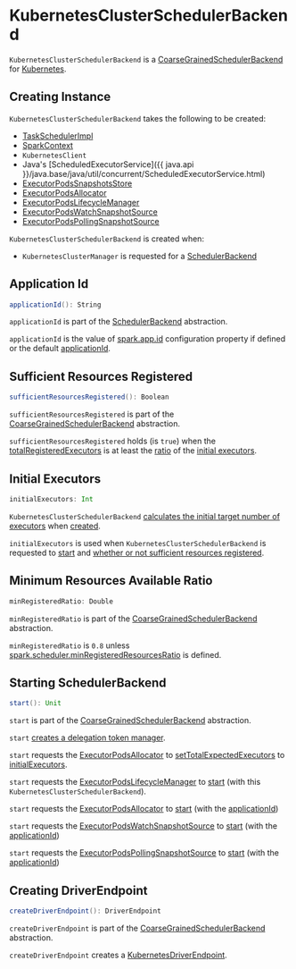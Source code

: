# KubernetesClusterSchedulerBackend

`KubernetesClusterSchedulerBackend` is a [CoarseGrainedSchedulerBackend](../scheduler/CoarseGrainedSchedulerBackend.md) for [Kubernetes](index.md).

## Creating Instance

`KubernetesClusterSchedulerBackend` takes the following to be created:

* <span id="scheduler"> [TaskSchedulerImpl](../scheduler/TaskSchedulerImpl.md)
* <span id="sc"> [SparkContext](../SparkContext.md)
* <span id="kubernetesClient"> `KubernetesClient`
* <span id="executorService"> Java's [ScheduledExecutorService]({{ java.api }}/java.base/java/util/concurrent/ScheduledExecutorService.html)
* <span id="snapshotsStore"> [ExecutorPodsSnapshotsStore](ExecutorPodsSnapshotsStore.md)
* <span id="podAllocator"> [ExecutorPodsAllocator](ExecutorPodsAllocator.md)
* <span id="lifecycleEventHandler"> [ExecutorPodsLifecycleManager](ExecutorPodsLifecycleManager.md)
* <span id="watchEvents"> [ExecutorPodsWatchSnapshotSource](ExecutorPodsWatchSnapshotSource.md)
* <span id="pollEvents"> [ExecutorPodsPollingSnapshotSource](ExecutorPodsPollingSnapshotSource.md)

`KubernetesClusterSchedulerBackend` is created when:

* `KubernetesClusterManager` is requested for a [SchedulerBackend](KubernetesClusterManager.md#createSchedulerBackend)

## <span id="applicationId"> Application Id

```scala
applicationId(): String
```

`applicationId` is part of the [SchedulerBackend](../scheduler/SchedulerBackend.md#applicationId) abstraction.

`applicationId` is the value of [spark.app.id](../configuration-properties.md#spark.app.id) configuration property if defined or the default [applicationId](../scheduler/SchedulerBackend.md#applicationId).

## <span id="sufficientResourcesRegistered"> Sufficient Resources Registered

```scala
sufficientResourcesRegistered(): Boolean
```

`sufficientResourcesRegistered` is part of the [CoarseGrainedSchedulerBackend](../scheduler/CoarseGrainedSchedulerBackend.md#sufficientResourcesRegistered) abstraction.

`sufficientResourcesRegistered` holds (is `true`) when the [totalRegisteredExecutors](../scheduler/CoarseGrainedSchedulerBackend.md#totalRegisteredExecutors) is at least the [ratio](#minRegisteredRatio) of the [initial executors](#initialExecutors).

## <span id="initialExecutors"> Initial Executors

```scala
initialExecutors: Int
```

`KubernetesClusterSchedulerBackend` [calculates the initial target number of executors](../scheduler/SchedulerBackendUtils.md#getInitialTargetExecutorNumber) when [created](#creating-instance).

`initialExecutors` is used when `KubernetesClusterSchedulerBackend` is requested to [start](#start) and [whether or not sufficient resources registered](#sufficientResourcesRegistered).

## <span id="minRegisteredRatio"> Minimum Resources Available Ratio

```scala
minRegisteredRatio: Double
```

`minRegisteredRatio` is part of the [CoarseGrainedSchedulerBackend](../scheduler/CoarseGrainedSchedulerBackend.md#minRegisteredRatio) abstraction.

`minRegisteredRatio` is `0.8` unless [spark.scheduler.minRegisteredResourcesRatio](../configuration-properties.md#spark.scheduler.minRegisteredResourcesRatio) is defined.

## <span id="start"> Starting SchedulerBackend

```scala
start(): Unit
```

`start` is part of the [CoarseGrainedSchedulerBackend](../scheduler/CoarseGrainedSchedulerBackend.md#start) abstraction.

`start` [creates a delegation token manager](../scheduler/CoarseGrainedSchedulerBackend.md#start).

`start` requests the [ExecutorPodsAllocator](#podAllocator) to [setTotalExpectedExecutors](ExecutorPodsAllocator.md#setTotalExpectedExecutors) to [initialExecutors](#initialExecutors).

`start` requests the [ExecutorPodsLifecycleManager](#lifecycleEventHandler) to [start](ExecutorPodsLifecycleManager.md#start) (with this `KubernetesClusterSchedulerBackend`).

`start` requests the [ExecutorPodsAllocator](#podAllocator) to [start](ExecutorPodsAllocator.md#start) (with the [applicationId](#applicationId))

`start` requests the [ExecutorPodsWatchSnapshotSource](#watchEvents) to [start](ExecutorPodsWatchSnapshotSource.md#start) (with the [applicationId](#applicationId))

`start` requests the [ExecutorPodsPollingSnapshotSource](#pollEvents) to [start](ExecutorPodsPollingSnapshotSource.md#start) (with the [applicationId](#applicationId))

## <span id="createDriverEndpoint"> Creating DriverEndpoint

```scala
createDriverEndpoint(): DriverEndpoint
```

`createDriverEndpoint` is part of the [CoarseGrainedSchedulerBackend](../scheduler/CoarseGrainedSchedulerBackend.md#createDriverEndpoint) abstraction.

`createDriverEndpoint` creates a [KubernetesDriverEndpoint](KubernetesDriverEndpoint.md).
